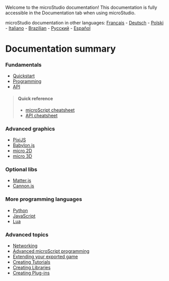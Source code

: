 Welcome to the microStudio documentation! This documentation is fully accessible in the Documentation tab when using microStudio.

microStudio documentation in other languages: [Français](https://github.com/pmgl/microstudio/wiki/fr-Home) -
[Deutsch](https://github.com/pmgl/microstudio/wiki/de-Home) -
[Polski](https://github.com/pmgl/microstudio/wiki/pl-Home) -
[Italiano](https://github.com/pmgl/microstudio/wiki/it-Home) -
[Brazilian](https://github.com/pmgl/microstudio/wiki/pt-Home) -
[Русский](https://github.com/pmgl/microstudio/wiki/ru-Home) -
[Español](https://github.com/pmgl/microstudio/wiki/es-Home)

# Documentation summary

### Fundamentals

* [Quickstart](https://github.com/pmgl/microstudio/wiki/en-Quickstart)
* [Programming](https://github.com/pmgl/microstudio/wiki/en-Programming)
* [API](https://github.com/pmgl/microstudio/wiki/en-API)

> #### Quick reference
>  * [microScript cheatsheet](https://github.com/pmgl/microstudio/wiki/en-microScript-cheatsheet)
>  * [API cheatsheet](https://github.com/pmgl/microstudio/wiki/en-API-cheatsheet)

### Advanced graphics

* [PixiJS](https://github.com/pmgl/microstudio/wiki/en-Pixi)
* [Babylon.js](https://github.com/pmgl/microstudio/wiki/en-Babylon)
* [micro 2D](https://github.com/pmgl/microstudio/wiki/en-M2D)
* [micro 3D](https://github.com/pmgl/microstudio/wiki/en-M3D)

### Optional libs

* [Matter.js](https://github.com/pmgl/microstudio/wiki/en-Matter)
* [Cannon.js](https://github.com/pmgl/microstudio/wiki/en-Cannon)

### More programming languages

* [Python](https://github.com/pmgl/microstudio/wiki/en-Python)
* [JavaScript](https://github.com/pmgl/microstudio/wiki/en-JavaScript)
* [Lua](https://github.com/pmgl/microstudio/wiki/en-Lua)

### Advanced topics

* [Networking](https://github.com/pmgl/microstudio/wiki/en-Networking)
* [Advanced microScript programming](https://github.com/pmgl/microstudio/wiki/en-Advanced-microScript)
* [Extending your exported game](https://github.com/pmgl/microstudio/wiki/en-Extending-Exported-Game)
* [Creating Tutorials](https://github.com/pmgl/microstudio/wiki/en-Creating-Tutorials)
* [Creating Libraries](https://github.com/pmgl/microstudio/wiki/en-Creating-Libraries)
* [Creating Plug-ins](https://github.com/pmgl/microstudio/wiki/en-Creating-Plugins)